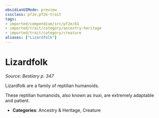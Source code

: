 ```yaml
---
obsidianUIMode: preview
cssclass: pf2e,pf2e-trait
tags:
- imported/compendium/src/pf2e/b1
- imported/trait/category/ancestry-heritage
- imported/trait/category/creature
aliases: ["Lizardfolk"]
---
```

# Lizardfolk  
*Source: Bestiary p. 347*  

Lizardfolk are a family of reptilian humanoids.

These reptilian humanoids, also known as iruxi, are extremely adaptable and patient.

- **Categories**: Ancestry & Heritage, Creature